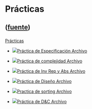 # Prácticas
([fuente](https://campus.exactas.uba.ar/course/view.php?id=989&section=8))
---
###
[Prácticas](https://campus.exactas.uba.ar/course/view.php?id=989&section=8)

  - [![ ](https://campus.exactas.uba.ar/theme/image.php/aardvark/core/1524752928/f/pdf-24)Práctica de Especificación Archivo](https://campus.exactas.uba.ar/mod/resource/view.php?id=53193)

  - [![ ](https://campus.exactas.uba.ar/theme/image.php/aardvark/core/1524752928/f/pdf-24)Práctica de complejidad Archivo](https://campus.exactas.uba.ar/mod/resource/view.php?id=53194)

  - [![ ](https://campus.exactas.uba.ar/theme/image.php/aardvark/core/1524752928/f/pdf-24)Práctica de Inv Rep y Abs Archivo](https://campus.exactas.uba.ar/mod/resource/view.php?id=53195)

  - [![ ](https://campus.exactas.uba.ar/theme/image.php/aardvark/core/1524752928/f/pdf-24)Práctica de Diseño Archivo](https://campus.exactas.uba.ar/mod/resource/view.php?id=53196)

  - [![ ](https://campus.exactas.uba.ar/theme/image.php/aardvark/core/1524752928/f/pdf-24)Practica de sorting Archivo](https://campus.exactas.uba.ar/mod/resource/view.php?id=63178)

  - [![ ](https://campus.exactas.uba.ar/theme/image.php/aardvark/core/1524752928/f/pdf-24)Práctica de D&C Archivo](https://campus.exactas.uba.ar/mod/resource/view.php?id=53198)

